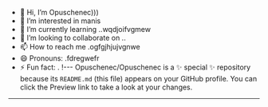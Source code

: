 - 👋 Hi, I’m Opuschenec)))
- 👀 I’m interested in manis
- 🌱 I’m currently learning ..wqdjoifvgmew
- 💞️ I’m looking to collaborate on ..
- 📫 How to reach me .ogfgjhjujvgnwe
- 😄 Pronouns: .fdregwefr
- ⚡ Fun fact: .
!---
Opuschenec/Opuschenec is a ✨ special ✨ repository because its `README.md` (this file) appears on your GitHub profile.
You can click the Preview link to take a look at your changes.
---

